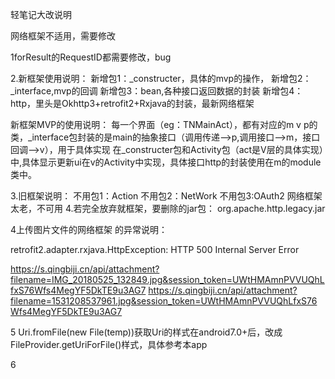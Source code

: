 轻笔记大改说明

网络框架不适用，需要修改

1forResult的RequestID都需要修改，bug

2.新框架使用说明：
新增包1：_constructer，具体的mvp的操作，
新增包2：_interface,mvp的回调
新增包3：bean,各种接口返回数据的封装
新增包4：http，里头是Okhttp3+retrofit2+Rxjava的封装，最新网络框架

新框架MVP的使用说明：
每一个界面（eg：TNMainAct），都有对应的m v p的类，_interface包封装的是main的抽象接口（调用传递-->p,调用接口-->m，接口回调-->v），用于具体实现
在_constructer包和Activity包（act是V层的具体实现）中,具体显示更新ui在v的Activity中实现，具体接口http的封装使用在m的module类中。

3.旧框架说明：
不用包1：Action
不用包2：NetWork
不用包3:OAuth2 网络框架太老，不可用
4.若完全放弃就框架，要删除的jar包：
org.apache.http.legacy.jar


4上传图片文件的网络框架 的异常说明：

retrofit2.adapter.rxjava.HttpException: HTTP 500 Internal Server Error



https://s.qingbiji.cn/api/attachment?filename=IMG_20180525_132849.jpg&session_token=UWtHMAmnPVVUQhLfxS76Wfs4MegYF5DkTE9u3AG7
https://s.qingbiji.cn/api/attachment?filename=1531208537961.jpg&session_token=UWtHMAmnPVVUQhLfxS76Wfs4MegYF5DkTE9u3AG7

5 Uri.fromFile(new File(temp))获取Uri的样式在android7.0+后，改成FileProvider.getUriForFile()样式，具体参考本app

6